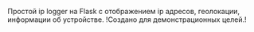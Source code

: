 Простой ip logger на Flask с отображением ip адресов, геолокации, информации об устройстве.
!Создано для демонстрационных целей.!
